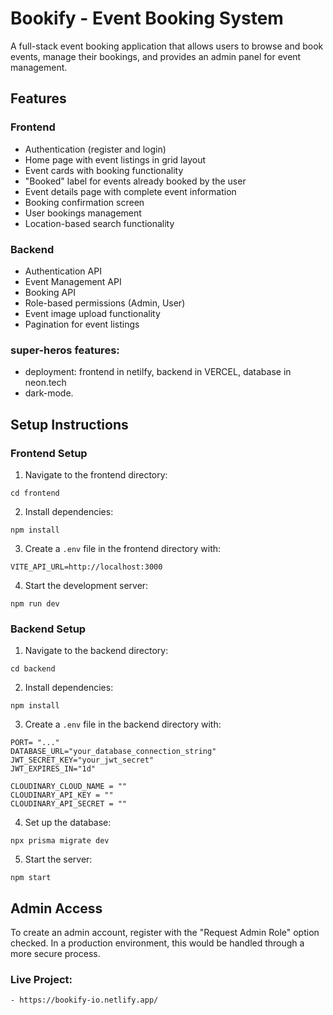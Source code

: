 # Bookify - Event Booking System

A full-stack event booking application that allows users to browse and book events, manage their bookings, and provides an admin panel for event management.

## Features

### Frontend

- Authentication (register and login)
- Home page with event listings in grid layout
- Event cards with booking functionality
- "Booked" label for events already booked by the user
- Event details page with complete event information
- Booking confirmation screen
- User bookings management
- Location-based search functionality

### Backend

- Authentication API
- Event Management API
- Booking API
- Role-based permissions (Admin, User)
- Event image upload functionality
- Pagination for event listings

### super-heros features:

- deployment: frontend in netilfy, backend in VERCEL, database in neon.tech
- dark-mode.

## Setup Instructions

### Frontend Setup

1. Navigate to the frontend directory:

```
cd frontend
```

2. Install dependencies:

```
npm install
```

3. Create a `.env` file in the frontend directory with:

```
VITE_API_URL=http://localhost:3000
```

4. Start the development server:

```
npm run dev
```

### Backend Setup

1. Navigate to the backend directory:

```
cd backend
```

2. Install dependencies:

```
npm install
```

3. Create a `.env` file in the backend directory with:

```
PORT= "..."
DATABASE_URL="your_database_connection_string"
JWT_SECRET_KEY="your_jwt_secret"
JWT_EXPIRES_IN="1d"

CLOUDINARY_CLOUD_NAME = ""
CLOUDINARY_API_KEY = ""
CLOUDINARY_API_SECRET = ""
```

4. Set up the database:

```
npx prisma migrate dev
```

5. Start the server:

```
npm start
```

## Admin Access

To create an admin account, register with the "Request Admin Role" option checked. In a production environment, this would be handled through a more secure process.

### Live Project:

    - https://bookify-io.netlify.app/
